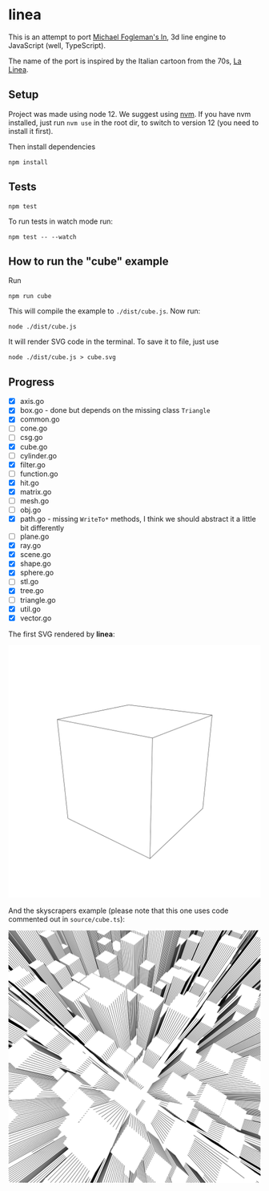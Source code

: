 # linea

This is an attempt to port [Michael Fogleman's ln](https://github.com/fogleman/ln), 3d line engine to JavaScript (well, TypeScript).

The name of the port is inspired by the Italian cartoon from the 70s, [La Linea](https://en.wikipedia.org/wiki/La_Linea_(TV_series)).

## Setup

Project was made using node 12. We suggest using [nvm](https://github.com/nvm-sh/nvm). If you have nvm installed, just run `nvm use` in the root dir, to switch to version 12 (you need to install it first).

Then install dependencies

```
npm install
```

## Tests

```
npm test
```

To run tests in watch mode run:

```
npm test -- --watch
```

## How to run the "cube" example

Run

```
npm run cube
```

This will compile the example to `./dist/cube.js`. 
Now run:

```
node ./dist/cube.js
```

It will render SVG code in the terminal. To save it to file, just use 

```
node ./dist/cube.js > cube.svg
```

## Progress

* [x] axis.go
* [x] box.go - done but depends on the missing class `Triangle`
* [x] common.go
* [ ] cone.go
* [ ] csg.go
* [x] cube.go
* [ ] cylinder.go
* [x] filter.go
* [ ] function.go
* [x] hit.go
* [x] matrix.go
* [ ] mesh.go
* [ ] obj.go
* [x] path.go - missing `WriteTo*` methods, I think we should abstract it a little bit differently
* [ ] plane.go
* [x] ray.go
* [x] scene.go
* [x] shape.go
* [x] sphere.go
* [ ] stl.go
* [x] tree.go
* [ ] triangle.go
* [x] util.go
* [x] vector.go

The first SVG rendered by **linea**:

![](./svg/cube.svg)

And the skyscrapers example (please note that this one uses code commented out in `source/cube.ts`):

![](./svg/skyscrapers.svg)
